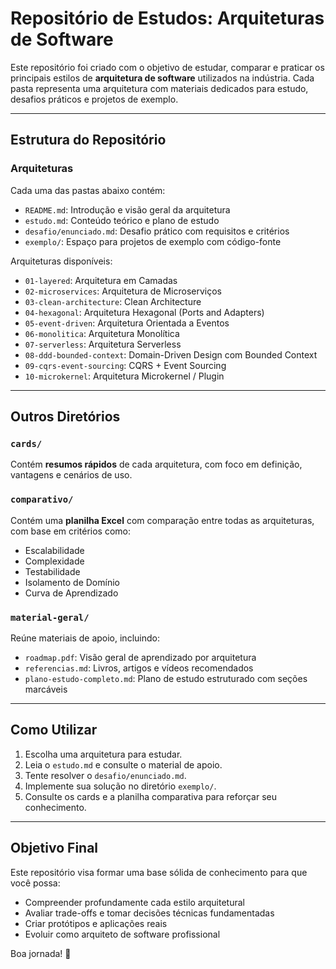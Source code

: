 # Repositório de Estudos: Arquiteturas de Software

Este repositório foi criado com o objetivo de estudar, comparar e praticar os principais estilos de **arquitetura de software** utilizados na indústria. Cada pasta representa uma arquitetura com materiais dedicados para estudo, desafios práticos e projetos de exemplo.

---

## Estrutura do Repositório

### Arquiteturas

Cada uma das pastas abaixo contém:

- `README.md`: Introdução e visão geral da arquitetura
- `estudo.md`: Conteúdo teórico e plano de estudo
- `desafio/enunciado.md`: Desafio prático com requisitos e critérios
- `exemplo/`: Espaço para projetos de exemplo com código-fonte

Arquiteturas disponíveis:

- `01-layered`: Arquitetura em Camadas
- `02-microservices`: Arquitetura de Microserviços
- `03-clean-architecture`: Clean Architecture
- `04-hexagonal`: Arquitetura Hexagonal (Ports and Adapters)
- `05-event-driven`: Arquitetura Orientada a Eventos
- `06-monolitica`: Arquitetura Monolítica
- `07-serverless`: Arquitetura Serverless
- `08-ddd-bounded-context`: Domain-Driven Design com Bounded Context
- `09-cqrs-event-sourcing`: CQRS + Event Sourcing
- `10-microkernel`: Arquitetura Microkernel / Plugin

---

## Outros Diretórios

### `cards/`

Contém **resumos rápidos** de cada arquitetura, com foco em definição, vantagens e cenários de uso.

### `comparativo/`

Contém uma **planilha Excel** com comparação entre todas as arquiteturas, com base em critérios como:

- Escalabilidade
- Complexidade
- Testabilidade
- Isolamento de Domínio
- Curva de Aprendizado

### `material-geral/`

Reúne materiais de apoio, incluindo:

- `roadmap.pdf`: Visão geral de aprendizado por arquitetura
- `referencias.md`: Livros, artigos e vídeos recomendados
- `plano-estudo-completo.md`: Plano de estudo estruturado com seções marcáveis

---

## Como Utilizar

1. Escolha uma arquitetura para estudar.
2. Leia o `estudo.md` e consulte o material de apoio.
3. Tente resolver o `desafio/enunciado.md`.
4. Implemente sua solução no diretório `exemplo/`.
5. Consulte os cards e a planilha comparativa para reforçar seu conhecimento.

---

## Objetivo Final

Este repositório visa formar uma base sólida de conhecimento para que você possa:

- Compreender profundamente cada estilo arquitetural
- Avaliar trade-offs e tomar decisões técnicas fundamentadas
- Criar protótipos e aplicações reais
- Evoluir como arquiteto de software profissional

Boa jornada! 🚀
